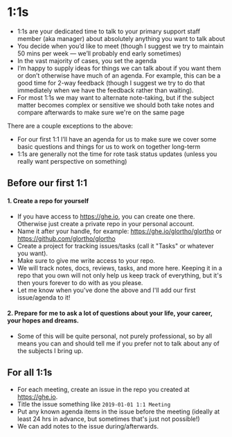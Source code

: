 # 1:1s

- 1:1s are your dedicated time to talk to your primary support staff member (aka manager) about absolutely anything you want to talk about
- You decide when you’d like to meet (though I suggest we try to maintain 50 mins per week — we’ll probably end early sometimes)
- In the vast majority of cases, you set the agenda
- I’m happy to supply ideas for things we can talk about if you want them or don’t otherwise have much of an agenda. For example, this can be a good time for 2-way feedback (though I suggest we try to do that immediately when we have the feedback rather than waiting).
- For most 1:1s we may want to alternate note-taking, but if the subject matter becomes complex or sensitive we should both take notes and compare afterwards to make sure we're on the same page

There are a couple exceptions to the above:

- For our first 1:1 I’ll have an agenda for us to make sure we cover some basic questions and things for us to work on together long-term
- 1:1s are generally not the time for rote task status updates (unless you really want perspective on something)

## Before our first 1:1

#### 1. Create a repo for yourself

- If you have access to https://ghe.io, you can create one there. Otherwise just create a private repo in your personal account.
- Name it after your handle, for example: https://ghe.io/glortho/glortho or https://github.com/glortho/glortho
- Create a project for tracking issues/tasks (call it "Tasks" or whatever you want).
- Make sure to give me write access to your repo.
- We will track notes, docs, reviews, tasks, and more here. Keeping it in a repo that you own will not only help us keep track of everything, but it's then yours forever to do with as you please.
- Let me know when you've done the above and I'll add our first issue/agenda to it!

#### 2. Prepare for me to ask a lot of questions about your life, your career, your hopes and dreams.

- Some of this will be quite personal, not purely professional, so by all means you can and should tell me if you prefer not to talk about any of the subjects I bring up.

## For all 1:1s

- For each meeting, create an issue in the repo you created at https://ghe.io.
- Title the issue something like `2019-01-01 1:1 Meeting`
- Put any known agenda items in the issue before the meeting (ideally at least 24 hrs in advance, but sometimes that's just not possible!)
- We can add notes to the issue during/afterwards.
